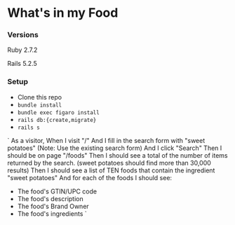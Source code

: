 # What's in my Food

### Versions

Ruby 2.7.2

Rails 5.2.5

### Setup

- Clone this repo
- `bundle install`
- `bundle exec figaro install`
- `rails db:{create,migrate}`
- `rails s`

`
As a visitor,
When I visit "/"
And I fill in the search form with "sweet potatoes"
(Note: Use the existing search form)
And I click "Search"
Then I should be on page "/foods"
Then I should see a total of the number of items returned by the search.
(sweet potatoes should find more than 30,000 results)
Then I should see a list of TEN foods that contain the ingredient "sweet potatoes"
And for each of the foods I should see:
- The food's GTIN/UPC code
- The food's description
- The food's Brand Owner
- The food's ingredients
`
